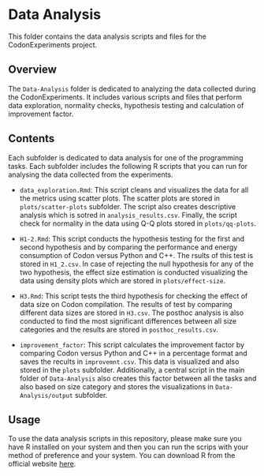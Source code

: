 # Data Analysis

This folder contains the data analysis scripts and files for the CodonExperiments project.

## Overview

The `Data-Analysis` folder is dedicated to analyzing the data collected during the CodonExperiments. It includes various scripts and files that perform data exploration, normality checks, hypothesis testing and calculation of improvement factor.

## Contents

Each subfolder is dedicated to data analysis for one of the programming tasks. Each subfolder includes the following R scripts that you can run for analysing the data collected from the experiments.

- `data_exploration.Rmd`: This script cleans and visualizes the data for all the metrics using scatter plots. The scatter plots are stored in `plots/scatter-plots` subfolder. The script also creates descriptive analysis which is sotred in `analysis_results.csv`. Finally, the script check for normality in the data using Q-Q plots stored in `plots/qq-plots`.

- `H1-2.Rmd`: This script conducts the hypothesis testing for the first and second hypothesis and by comparing the performance and energy consumption of Codon versus Python and C++. The rsults of this test is stored in `H1_2.csv`. In case of rejecting the null hypothesis for any of the two hypothesis, the effect size estimation is conducted visualizing the data using density plots which are stored in `plots/effect-size`. 

- `H3.Rmd`: This script tests the third hypothesis for checking the effect of data size on Codon compilation. The results of test by comparing different data sizes are stored in `H3.csv`. The posthoc analysis is also conducted to find the most significant differences between all size categories and the results are stored in `posthoc_results.csv`.

- `improvement_factor`: This script calculates the improvement factor by comparing Codon versus Python and C++ in a percentage format and saves the recults in `improvemnt.csv`. This data is visualized and also stored in the `plots` subfolder. Additionally, a central script in the main folder of `Data-Analysis` also creates this factor between all the tasks and also based on size category and stores the visualizations in `Data-Analysis/output` subfolder. 

## Usage
To use the data analysis scripts in this repository, please make sure you have R installed on your system and then you can run the scrips with your method of preference and your system. You can download R from the official website [here](https://www.r-project.org/).


